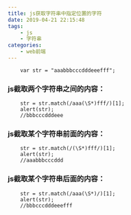 ```yaml
---
title: js获取字符串中指定位置的字符
date: 2019-04-21 22:15:48
tags: 
    - js
    - 字符串
categories: 
    - web前端
---
```


```
    var str = "aaabbbcccdddeeefff";
```

### js截取两个字符串之间的内容：

```
    str = str.match(/aaa(\S*)fff/)[1];
    alert(str);
    //bbbcccdddeee
```
### js截取某个字符串前面的内容：
```
    str = str.match(/(\S*)fff/)[1];
    alert(str);
    //aaabbbcccddd
```
### js截取某个字符串后面的内容：
```
    str = str.match(/aaa(\S*)/)[1];
    alert(str);
    //bbbcccdddeeefff
```
